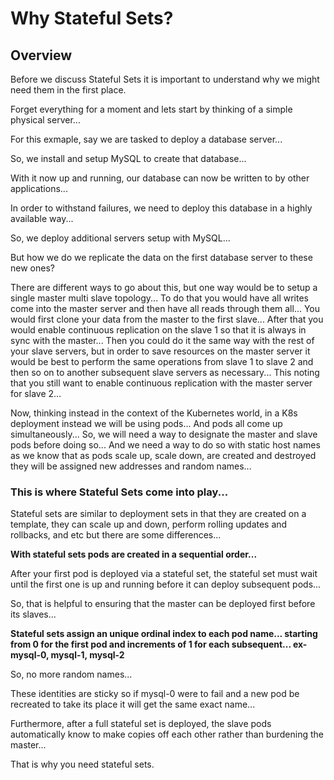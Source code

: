 # Why Stateful Sets?

## Overview

Before we discuss Stateful Sets it is important to understand why we might need them in the first place.

Forget everything for a moment and lets start by thinking of a simple physical server...

For this exmaple, say we are tasked to deploy a database server...

So, we install and setup MySQL to create that database...

With it now up and running, our database can now be written to by other applications...

In order to withstand failures, we need to deploy this database in a highly available way...

So, we deploy additional servers setup with MySQL...

But how we do we replicate the data on the first database server to these new ones?

There are different ways to go about this, but one way would be to setup a single master multi slave topology... To do that you would have all writes come into the master server and then have all reads through them all... You would first clone your data from the master to the first slave... After that you would enable continuous replication on the slave 1 so that it is always in sync with the master... Then you could do it the same way with the rest of your slave servers, but in order to save resources on the master server it would be best to perform the same operations from slave 1 to slave 2 and then so on to another subsequent slave servers as necessary... This noting that you still want to enable continuous replication with the master server for slave 2...

Now, thinking instead in the context of the Kubernetes world, in a K8s deployment instead we will be using pods... And pods all come up simultaneously... So, we will need a way to designate the master and slave pods before doing so... And we need a way to do so with static host names as we know that as pods scale up, scale down, are created and destroyed they will be assigned new addresses and random names... 

### This is where Stateful Sets come into play...

Stateful sets are similar to deployment sets in that they are created on a template, they can scale up and down, perform rolling updates and rollbacks, and etc but there are some differences...

__With stateful sets pods are created in a sequential order...__

After your first pod is deployed via a stateful set, the stateful set must wait until the first one is up and running before it can deploy subsequent pods...

So, that is helpful to ensuring that the master can be deployed first before its slaves...

__Stateful sets assign an unique ordinal index to each pod name... starting from 0 for the first pod and increments of 1 for each subsequent... ex- mysql-0, mysql-1, mysql-2__

So, no more random names...

These identities are sticky so if mysql-0 were to fail and a new pod be recreated to take its place it will get the same exact name...

Furthermore, after a full stateful set is deployed, the slave pods automatically know to make copies off each other rather than burdening the master...

That is why you need stateful sets.